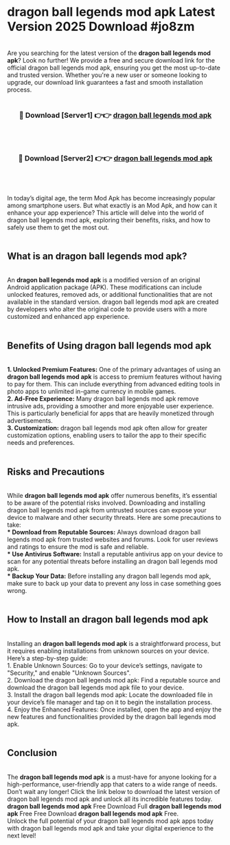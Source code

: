 # dragon ball legends mod apk Latest Version 2025 Download #jo8zm<br>
<br>
Are you searching for the latest version of the <strong>dragon ball legends mod apk</strong>? Look no further! We provide a free and secure download link for the official dragon ball legends mod apk, ensuring you get the most up-to-date and trusted version. Whether you're a new user or someone looking to upgrade, our download link guarantees a fast and smooth installation process.
<br>
<br>
<div align="center">
<h3>🔴 Download [Server1] 👉👉 <a href="https://modyolo.store/dragon_ball_legends_mod_apk">dragon ball legends mod apk</a></h3><br>
<br>
<h3>🔴 Download [Server2] 👉👉 <a href="https://modyolo.store/=dragon_ball_legends_mod_apk">dragon ball legends mod apk</a></h3><br>
</div>
<br>
<br>
In today’s digital age, the term Mod Apk has become increasingly popular among smartphone users. But what exactly is an Mod Apk, and how can it enhance your app experience? This article will delve into the world of dragon ball legends mod apk, exploring their benefits, risks, and how to safely use them to get the most out.
<br>
<br>
<h2>What is an dragon ball legends mod apk?</h2>
<br>
An <strong>dragon ball legends mod apk</strong> is a modified version of an original Android application package (APK). These modifications can include unlocked features, removed ads, or additional functionalities that are not available in the standard version. dragon ball legends mod apk are created by developers who alter the original code to provide users with a more customized and enhanced app experience.
<br>
<br>
<h2>Benefits of Using dragon ball legends mod apk</h2>
<br>
<strong> 1. Unlocked Premium Features:</strong> One of the primary advantages of using an <strong>dragon ball legends mod apk</strong> is access to premium features without having to pay for them. This can include everything from advanced editing tools in photo apps to unlimited in-game currency in mobile games.
<br>
<strong> 2. Ad-Free Experience:</strong> Many dragon ball legends mod apk remove intrusive ads, providing a smoother and more enjoyable user experience. This is particularly beneficial for apps that are heavily monetized through advertisements.
<br>
<strong> 3. Customization:</strong> dragon ball legends mod apk often allow for greater customization options, enabling users to tailor the app to their specific needs and preferences.
<br>
<br>
<h2>Risks and Precautions</h2>
<br>
While <strong>dragon ball legends mod apk</strong> offer numerous benefits, it’s essential to be aware of the potential risks involved. Downloading and installing dragon ball legends mod apk from untrusted sources can expose your device to malware and other security threats. Here are some precautions to take:
<br>
<strong> * Download from Reputable Sources:</strong> Always download dragon ball legends mod apk from trusted websites and forums. Look for user reviews and ratings to ensure the mod is safe and reliable.
<br>
<strong> * Use Antivirus Software:</strong> Install a reputable antivirus app on your device to scan for any potential threats before installing an dragon ball legends mod apk.
<br>
<strong> * Backup Your Data:</strong> Before installing any dragon ball legends mod apk, make sure to back up your data to prevent any loss in case something goes wrong.
<br>
<br>
<h2>How to Install an dragon ball legends mod apk</h2>
<br>
Installing an <strong>dragon ball legends mod apk</strong> is a straightforward process, but it requires enabling installations from unknown sources on your device. Here’s a step-by-step guide:
<br>
 1. Enable Unknown Sources: Go to your device’s settings, navigate to "Security," and enable "Unknown Sources".
<br>
 2. Download the dragon ball legends mod apk: Find a reputable source and download the dragon ball legends mod apk file to your device.
<br>
 3. Install the dragon ball legends mod apk: Locate the downloaded file in your device’s file manager and tap on it to begin the installation process.
<br>
 4. Enjoy the Enhanced Features: Once installed, open the app and enjoy the new features and functionalities provided by the dragon ball legends mod apk.
<br>
<br>
<h2><strong>Conclusion</strong></h2>
<br>
The <strong>dragon ball legends mod apk</strong> is a must-have for anyone looking for a high-performance, user-friendly app that caters to a wide range of needs. Don’t wait any longer! Click the link below to download the latest version of dragon ball legends mod apk and unlock all its incredible features today.
<br>
<strong>dragon ball legends mod apk</strong> Free Download Full <strong>dragon ball legends mod apk</strong> Free Free Download <strong>dragon ball legends mod apk</strong> Free.
<br>
Unlock the full potential of your dragon ball legends mod apk apps today with dragon ball legends mod apk and take your digital experience to the next level!

